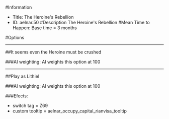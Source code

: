 #Information
 - Title: The Heroine's Rebellion
 - ID: aelnar.50
#Description
The Heroine's Rebellion
#Mean Time to Happen:
Base time = 3 months

#Options

___
##It seems even the Heroine must be crushed

###AI weighting:
AI weights this option at 100


___
##Play as Lithiel

###AI weighting:
AI weights this option at 100


###Efects:<ul><li>switch tag = Z69</li><li>custom tooltip = aelnar_occupy_capital_rianvisa_tooltip</li></ul>
